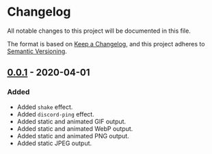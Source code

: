 # Changelog
All notable changes to this project will be documented in this file.

The format is based on [Keep a Changelog](https://keepachangelog.com/en/1.0.0/),
and this project adheres to [Semantic Versioning](https://semver.org/spec/v2.0.0.html).

## [0.0.1] - 2020-04-01
### Added
- Added `shake` effect.
- Added `discord-ping` effect.
- Added static and animated GIF output.
- Added static and animated WebP output.
- Added static and animated PNG output.
- Added static JPEG output.

[0.0.1]: https://github.com/icedream/lazlow/releases/tag/v0.0.1
